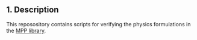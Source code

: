 ## 1. Description

This reposository contains scripts for verifying the physics formulations
in the [MPP library](https://github.com/MPP-LSM/MPP).

